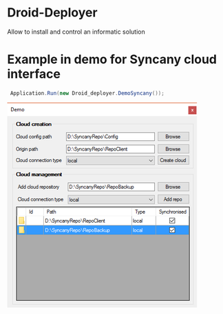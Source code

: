 # Droid-Deployer
Allow to install and control an informatic solution


# Example in demo for Syncany cloud interface

```csharp
 Application.Run(new Droid_deployer.DemoSyncany());
```
<img src="./DemoSyncany.png" />
